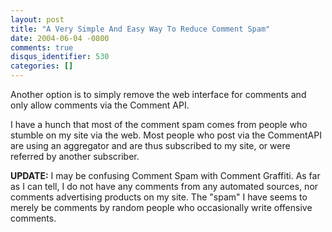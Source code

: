 ```yaml
---
layout: post
title: "A Very Simple And Easy Way To Reduce Comment Spam"
date: 2004-06-04 -0800
comments: true
disqus_identifier: 530
categories: []
---
```

Another option is to simply remove the web interface for comments and
only allow comments via the Comment API.

I have a hunch that most of the comment spam comes from people who
stumble on my site via the web. Most people who post via the CommentAPI
are using an aggregator and are thus subscribed to my site, or were
referred by another subscriber.

**UPDATE:** I may be confusing Comment Spam with Comment Graffiti. As
far as I can tell, I do not have any comments from any automated
sources, nor comments advertising products on my site. The "spam" I have
seems to merely be comments by random people who occasionally write
offensive comments.

